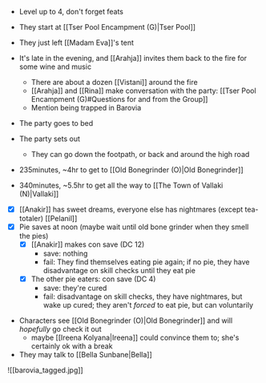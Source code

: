 - Level up to 4, don't forget feats
- They start at [[Tser Pool Encampment (G)|Tser Pool]]
- They just left [[Madam Eva]]'s tent
- It's late in the evening, and [[Arahja]] invites them back to the fire for some wine and music
	- There are about a dozen [[Vistani]] around the fire
	- [[Arahja]] and [[Rina]] make conversation with the party: [[Tser Pool Encampment (G)#Questions for and from the Group]]
	- Mention being trapped in Barovia

- The party goes to bed
- The party sets out
	- They can go down the footpath, or back and around the high road
- 235minutes, ~4hr to get to [[Old Bonegrinder (O)|Old Bonegrinder]]
- 340minutes, ~5.5hr to get all the way to [[The Town of Vallaki (N)|Vallaki]]

- [x] [[Anakir]] has sweet dreams, everyone else has nightmares (except tea-totaler) [[Pelanil]]
- [x] Pie saves at noon (maybe wait until old bone grinder when they smell the pies)
	- [x] [[Anakir]] makes con save (DC 12)
		- save: nothing
		- fail: They find themselves eating pie again; if no pie, they have disadvantage on skill checks until they eat pie
	- [x] The other pie eaters: con save (DC 4)
		- save: they're cured
		- fail: disadvantage on skill checks, they have nightmares, but wake up cured; they aren't *forced* to eat pie, but can voluntarily

- Characters see [[Old Bonegrinder (O)|Old Bonegrinder]] and will *hopefully* go check it out
	- maybe [[Ireena Kolyana|Ireena]] could convince them to; she's certainly ok with a break
- They may talk to [[Bella Sunbane|Bella]]

![[barovia_tagged.jpg]]